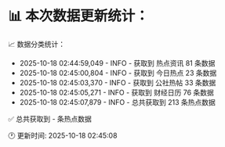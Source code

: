 📊 本次数据更新统计：
==========================

📈 数据分类统计：
- 2025-10-18 02:44:59,049 - INFO - 获取到 热点资讯 81 条数据
- 2025-10-18 02:45:00,804 - INFO - 获取到 今日热点 23 条数据
- 2025-10-18 02:45:03,370 - INFO - 获取到 公社热帖 33 条数据
- 2025-10-18 02:45:05,271 - INFO - 获取到 财经日历 76 条数据
- 2025-10-18 02:45:07,879 - INFO - 总共获取到 213 条热点数据

✅ 总共获取到 - 条热点数据

🕐 更新时间: 2025-10-18 02:45:08
